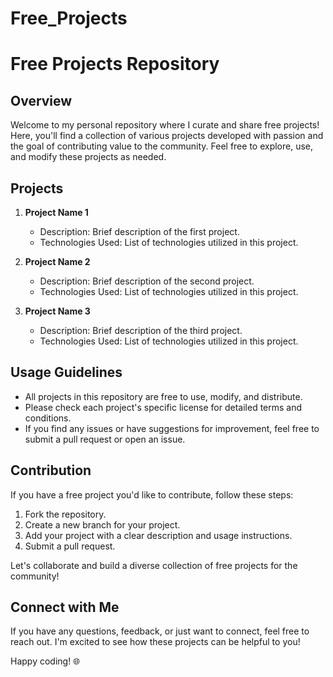 # Free_Projects

# Free Projects Repository

## Overview

Welcome to my personal repository where I curate and share free projects! Here, you'll find a collection of various projects developed with passion and the goal of contributing value to the community. Feel free to explore, use, and modify these projects as needed.

## Projects

1. **Project Name 1**
   - Description: Brief description of the first project.
   - Technologies Used: List of technologies utilized in this project.

2. **Project Name 2**
   - Description: Brief description of the second project.
   - Technologies Used: List of technologies utilized in this project.

3. **Project Name 3**
   - Description: Brief description of the third project.
   - Technologies Used: List of technologies utilized in this project.

## Usage Guidelines

- All projects in this repository are free to use, modify, and distribute.
- Please check each project's specific license for detailed terms and conditions.
- If you find any issues or have suggestions for improvement, feel free to submit a pull request or open an issue.

## Contribution

If you have a free project you'd like to contribute, follow these steps:

1. Fork the repository.
2. Create a new branch for your project.
3. Add your project with a clear description and usage instructions.
4. Submit a pull request.

Let's collaborate and build a diverse collection of free projects for the community!

## Connect with Me

If you have any questions, feedback, or just want to connect, feel free to reach out. I'm excited to see how these projects can be helpful to you!

Happy coding! 🌐